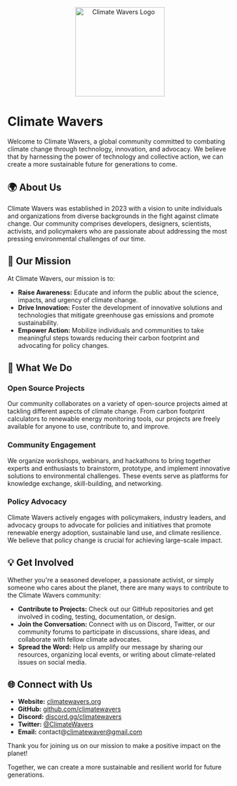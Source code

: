 <p align="center">
  <img src="https://github.com/ClimateWavers/.github/assets/133222922/ca370276-de51-43b4-beff-867116393123" alt="Climate Wavers Logo" width="200">
</p>

# Climate Wavers

Welcome to Climate Wavers, a global community committed to combating climate change through technology, innovation, and advocacy. We believe that by harnessing the power of technology and collective action, we can create a more sustainable future for generations to come.

## 🌍 About Us

Climate Wavers was established in 2023 with a vision to unite individuals and organizations from diverse backgrounds in the fight against climate change. Our community comprises developers, designers, scientists, activists, and policymakers who are passionate about addressing the most pressing environmental challenges of our time.

## 🚀 Our Mission

At Climate Wavers, our mission is to:

- **Raise Awareness:** Educate and inform the public about the science, impacts, and urgency of climate change.
- **Drive Innovation:** Foster the development of innovative solutions and technologies that mitigate greenhouse gas emissions and promote sustainability.
- **Empower Action:** Mobilize individuals and communities to take meaningful steps towards reducing their carbon footprint and advocating for policy changes.

## 🌱 What We Do

### Open Source Projects

Our community collaborates on a variety of open-source projects aimed at tackling different aspects of climate change. From carbon footprint calculators to renewable energy monitoring tools, our projects are freely available for anyone to use, contribute to, and improve.

### Community Engagement

We organize workshops, webinars, and hackathons to bring together experts and enthusiasts to brainstorm, prototype, and implement innovative solutions to environmental challenges. These events serve as platforms for knowledge exchange, skill-building, and networking.

### Policy Advocacy

Climate Wavers actively engages with policymakers, industry leaders, and advocacy groups to advocate for policies and initiatives that promote renewable energy adoption, sustainable land use, and climate resilience. We believe that policy change is crucial for achieving large-scale impact.

## 💡 Get Involved

Whether you're a seasoned developer, a passionate activist, or simply someone who cares about the planet, there are many ways to contribute to the Climate Wavers community:

- **Contribute to Projects:** Check out our GitHub repositories and get involved in coding, testing, documentation, or design.
- **Join the Conversation:** Connect with us on Discord, Twitter, or our community forums to participate in discussions, share ideas, and collaborate with fellow climate advocates.
- **Spread the Word:** Help us amplify our message by sharing our resources, organizing local events, or writing about climate-related issues on social media.

## 🌐 Connect with Us

- **Website:** [climatewavers.org](https://climatewavers.org)
- **GitHub:** [github.com/climatewavers](https://github.com/climatewavers)
- **Discord:** [discord.gg/climatewavers](https://discord.gg/climatewavers)
- **Twitter:** [@ClimateWavers](https://twitter.com/ClimateWavers)
- **Email:** contact@climatewaver@gmail.com

Thank you for joining us on our mission to make a positive impact on the planet!

Together, we can create a more sustainable and resilient world for future generations.
